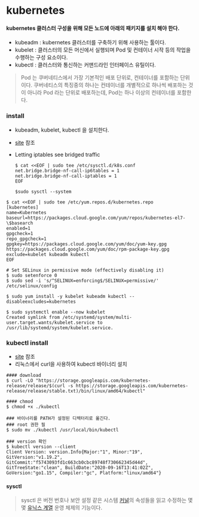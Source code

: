 # kubernetes

#### kubernetes 클러스터 구성을 위해 모든 노드에 아래의 패키지를 설치 해야 한다. 

* kubeadm : kubernetes 클러스터를 구축하기 위해 사용하는 툴이다. 
* kubelet : 클러스터의 모든 머신에서 실행되며 Pod 및 컨테이너 시작 등의 작업을 수행하는 구성 요소이다. 
* kubectl : 클러스터와 통신하는 커맨드라인 인터페이스 유틸이다.

> Pod 는 쿠버네티스에서 가장 기본적인 배포 단위로, 컨테이너를 포함하는 단위이다. 쿠버네티스의 특징중의 하나는 컨테이너를 개별적으로 하나씩 배포하는 것이 아니라 Pod 라는 단위로 배포하는데, Pod는 하나 이상의 컨테이너를 포함한다.

### install

* kubeadm, kubelet, kubectl 을 설치한다.
* [site](https://kubernetes.io/docs/setup/production-environment/tools/kubeadm/install-kubeadm/) 참조
* Letting iptables see bridged traffic[ ](https://kubernetes.io/docs/setup/production-environment/tools/kubeadm/install-kubeadm/#letting-iptables-see-bridged-traffic)

  ```text
  $ cat <<EOF | sudo tee /etc/sysctl.d/k8s.conf
  net.bridge.bridge-nf-call-ip6tables = 1
  net.bridge.bridge-nf-call-iptables = 1
  EOF

  $sudo sysctl --system
  ```

```text
$ cat <<EOF | sudo tee /etc/yum.repos.d/kubernetes.repo
[kubernetes]
name=Kubernetes
baseurl=https://packages.cloud.google.com/yum/repos/kubernetes-el7-\$basearch
enabled=1
gpgcheck=1
repo_gpgcheck=1
gpgkey=https://packages.cloud.google.com/yum/doc/yum-key.gpg https://packages.cloud.google.com/yum/doc/rpm-package-key.gpg
exclude=kubelet kubeadm kubectl
EOF

# Set SELinux in permissive mode (effectively disabling it)
$ sudo setenforce 0
$ sudo sed -i 's/^SELINUX=enforcing$/SELINUX=permissive/' /etc/selinux/config

$ sudo yum install -y kubelet kubeadm kubectl --disableexcludes=kubernetes

$ sudo systemctl enable --now kubelet
Created symlink from /etc/systemd/system/multi-user.target.wants/kubelet.service to /usr/lib/systemd/system/kubelet.service.
```



### kubectl install

* [site](https://kubernetes.io/ko/docs/tasks/tools/install-kubectl/) 참조 
* 리눅스에서 curl을 사용하여 kubectl 바이너리 설치

```text
#### download
$ curl -LO "https://storage.googleapis.com/kubernetes-release/release/$(curl -s https://storage.googleapis.com/kubernetes-release/release/stable.txt)/bin/linux/amd64/kubectl"

#### chmod
$ chmod +x ./kubectl

### 바이너리를 PATH가 설정된 디렉터리로 옮긴다.
### root 권한 필
$ sudo mv ./kubectl /usr/local/bin/kubectl

### version 확인
$ kubectl version --client
Client Version: version.Info{Major:"1", Minor:"19", GitVersion:"v1.19.2", GitCommit:"f5743093fd1c663cb0cbc89748f730662345d44d", GitTreeState:"clean", BuildDate:"2020-09-16T13:41:02Z", GoVersion:"go1.15", Compiler:"gc", Platform:"linux/amd64"}
```



#### sysctl

> sysctl 은 버전 번호나 보안 설정 같은 시스템 [커널](https://ko.wikipedia.org/wiki/%EC%BB%A4%EB%84%90_%28%EC%BB%B4%ED%93%A8%ED%8C%85%29)의 속성들을 읽고 수정하는 몇몇 [유닉스 계열](https://ko.wikipedia.org/wiki/%EC%9C%A0%EB%8B%89%EC%8A%A4_%EA%B3%84%EC%97%B4) 운영 체제의 기능이다.

